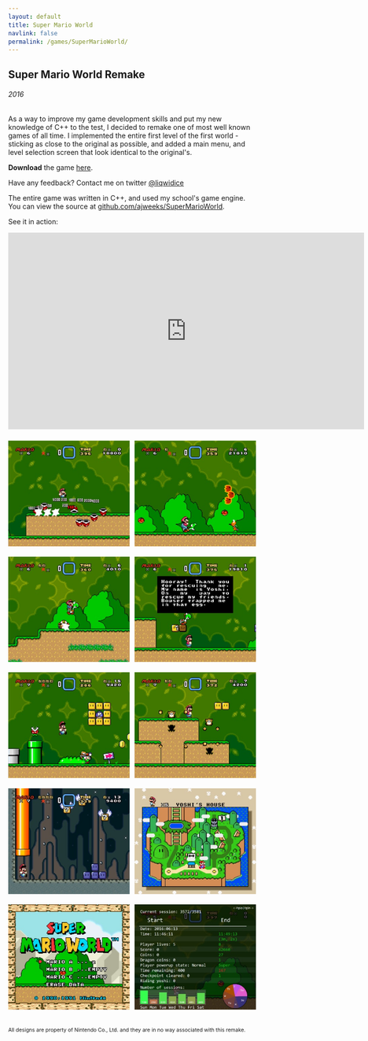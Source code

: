 ```yaml
---
layout: default
title: Super Mario World
navlink: false
permalink: /games/SuperMarioWorld/
---
```


<style type="text/css">
img
{
  padding-bottom: 18px;
}
.videoWrapper
{
  margin-bottom: 20px;
}
</style>

## Super Mario World Remake
###### 2016

As a way to improve my game development skills and put my new knowledge of C++ to the test, I decided to remake one of most well known games of all time. I implemented the entire first level of the first world - sticking as close to the original as possible, and added a main menu, and level selection screen that look identical to the original's.

**Download** the game [here](https://www.dropbox.com/s/uwgc71l5n1k3hdk/SuperMarioWorld_v1.0.zip?dl=0).

Have any feedback? Contact me on twitter [@liqwidice](https://twitter.com/liqwidice)

The entire game was written in C++, and used my school's game engine. You can view the source at [github.com/ajweeks/SuperMarioWorld](https://github.com/ajweeks/SuperMarioWorld).

See it in action:

<div class="videoWrapper">
<iframe width="724" height="400" src="https://www.youtube.com/embed/9ZdGhZt0MlI" frameborder="0" allowfullscreen></iframe>
</div>

<a data-fancybox="gallery" href="/assets/img/SMW_01.jpg"><img src="/assets/img/SMW_01.jpg"  width="49%"></a>
<a data-fancybox="gallery" href="/assets/img/SMW_03.jpg"><img src="/assets/img/SMW_03.jpg"  width="49%" style="float: right"></a>
<a data-fancybox="gallery" href="/assets/img/SMW_04.jpg"><img src="/assets/img/SMW_04.jpg"  width="49%"></a>
<a data-fancybox="gallery" href="/assets/img/SMW_02.jpg"><img src="/assets/img/SMW_02.jpg"  width="49%" style="float: right"></a>
<a data-fancybox="gallery" href="/assets/img/SMW_07.jpg"><img src="/assets/img/SMW_07.jpg"  width="49%"></a>
<a data-fancybox="gallery" href="/assets/img/SMW_05.jpg"><img src="/assets/img/SMW_05.jpg"  width="49%" style="float: right"></a>
<a data-fancybox="gallery" href="/assets/img/SMW_06.jpg"><img src="/assets/img/SMW_06.jpg"  width="49%"></a>
<a data-fancybox="gallery" href="/assets/img/SMW_08.jpg"><img src="/assets/img/SMW_08.jpg"  width="49%" style="float: right"></a>
<a data-fancybox="gallery" href="/assets/img/SMW_09.jpg"><img src="/assets/img/SMW_09.jpg"  width="49%"></a>
<a data-fancybox="gallery" href="/assets/img/SMW_10.jpg"><img src="/assets/img/SMW_10.jpg"  width="49%" style="float: right"></a>

<div style="font-size: 0.75em;">
All designs are property of Nintendo Co., Ltd. and they are in no way associated with this remake.
</div>
